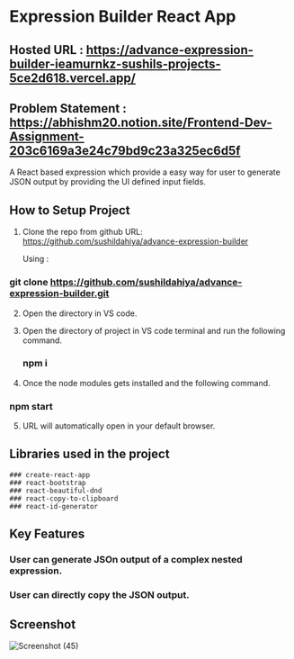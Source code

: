 # Expression Builder React App

## Hosted URL : https://advance-expression-builder-ieamurnkz-sushils-projects-5ce2d618.vercel.app/

## Problem Statement : https://abhishm20.notion.site/Frontend-Dev-Assignment-203c6169a3e24c79bd9c23a325ec6d5f

A React based expression which provide a easy way for user to generate JSON output by providing the UI defined input fields.

## How to Setup Project

1. Clone the repo from github URL: https://github.com/sushildahiya/advance-expression-builder

   Using :

  ### git clone https://github.com/sushildahiya/advance-expression-builder.git 

2. Open the directory in VS code.

3. Open the directory of project in VS code terminal and run the following command.

   ### npm i

4. Once the node modules gets installed and the following command.

  ### npm start

5. URL will automatically open in your default browser.


## Libraries used in the project
    ### create-react-app
    ### react-bootstrap
    ### react-beautiful-dnd
    ### react-copy-to-clipboard
    ### react-id-generator

## Key Features

### User can generate JSOn output of a complex nested expression.

### User can directly copy the JSON output.


## Screenshot
![Screenshot (45)](https://github.com/sushildahiya/advance-expression-builder/assets/97718833/4c5209f2-1ea9-43c7-820e-857c3f68ea76)
